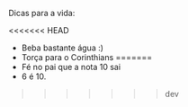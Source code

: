﻿Dicas para a vida:

<<<<<<< HEAD
- Beba bastante água :)
- Torça para o Corinthians
=======
- Fé no pai que a nota 10 sai
- 6 é 10.
>>>>>>> dev
